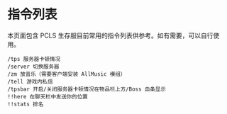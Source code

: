 # 指令列表

本页面包含 PCLS 生存服目前常用的指令列表供参考。如有需要，可以自行使用。

```
/tps 服务器卡顿情况
/server 切换服务器
/zm 放音乐（需要客户端安装 AllMusic 模组）
/tell 游戏内私信
/tpsbar 开启/关闭服务器卡顿情况在物品栏上方/Boss 血条显示
!!here 在聊天栏中发送你的位置
!!stats 排名
```